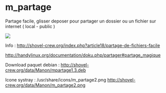 m_partage
=========

Partage facile, glisser deposer pour partager un dossier ou un fichier sur internet ( local - public )

<a href='http://pix.toile-libre.org/?img=1391908276.png'><img src='http://pix.toile-libre.org/upload/img/1391908276.png' /></a>

Info :
http://shovel-crew.org/index.php?article18/partage-de-fichiers-facile

http://handylinux.org/documentation/doku.php/partager#partage_magique

Download paquet debian :
http://shovel-crew.org/data/Manon/mpartage1.3.deb

Icone systray : /usr/share/icons/m_partage2.png 
http://shovel-crew.org/data/Manon/m_partage2.png
